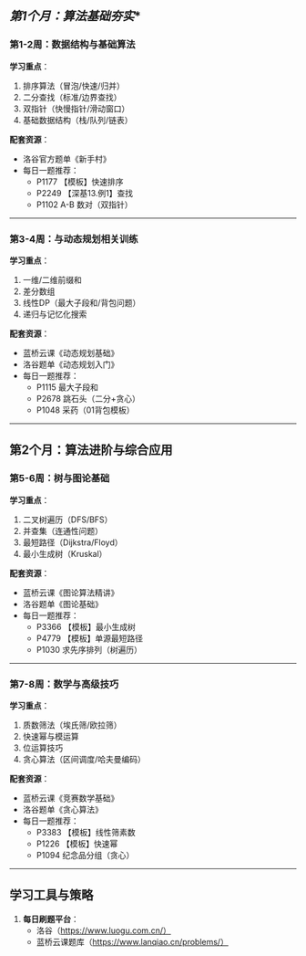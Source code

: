 ## *第1个月：算法基础夯实**

### **第1-2周：数据结构与基础算法**
**学习重点**：
1. 排序算法（冒泡/快速/归并）
2. 二分查找（标准/边界查找）
3. 双指针（快慢指针/滑动窗口）
4. 基础数据结构（栈/队列/链表）

**配套资源**：

- 洛谷官方题单《新手村》
- 每日一题推荐：
  - P1177 【模板】快速排序
  - P2249 【深基13.例1】查找
  - P1102 A-B 数对（双指针）

---

### **第3-4周：与动态规划相关训练**
**学习重点**：
1. 一维/二维前缀和
2. 差分数组
3. 线性DP（最大子段和/背包问题）
4. 递归与记忆化搜索

**配套资源**：
- 蓝桥云课《动态规划基础》
- 洛谷题单《动态规划入门》
- 每日一题推荐：
  - P1115 最大子段和
  - P2678 跳石头（二分+贪心）
  - P1048 采药（01背包模板）

---

## **第2个月：算法进阶与综合应用**

### **第5-6周：树与图论基础**
**学习重点**：

1. 二叉树遍历（DFS/BFS）
2. 并查集（连通性问题）
3. 最短路径（Dijkstra/Floyd）
4. 最小生成树（Kruskal）

**配套资源**：
- 蓝桥云课《图论算法精讲》
- 洛谷题单《图论基础》
- 每日一题推荐：
  - P3366 【模板】最小生成树
  - P4779 【模板】单源最短路径
  - P1030 求先序排列（树遍历）

---

### **第7-8周：数学与高级技巧**
**学习重点**：
1. 质数筛法（埃氏筛/欧拉筛）
2. 快速幂与模运算
3. 位运算技巧
4. 贪心算法（区间调度/哈夫曼编码）

**配套资源**：

- 蓝桥云课《竞赛数学基础》
- 洛谷题单《贪心算法》
- 每日一题推荐：
  - P3383 【模板】线性筛素数
  - P1226 【模板】快速幂
  - P1094 纪念品分组（贪心）

---

## **学习工具与策略**
1. **每日刷题平台**：
   - 洛谷（https://www.luogu.com.cn/）
   - 蓝桥云课题库（https://www.lanqiao.cn/problems/）
